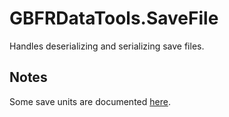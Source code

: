 # GBFRDataTools.SaveFile

Handles deserializing and serializing save files.

## Notes

Some save units are documented [here](https://nenkai.github.io/relink-modding/resources/re/save_units/).
